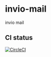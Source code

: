 # invio-mail

invio mail

## CI status

[![CircleCI](https://circleci.com/gh/scompo/invio-mail.svg?style=svg)](https://circleci.com/gh/scompo/invio-mail)
